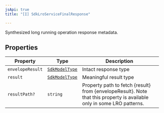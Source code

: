 ```yaml
---
jsApi: true
title: "[I] SdkLroServiceFinalResponse"

---
```

Synthesized long running operation response metadata.

## Properties

| Property | Type | Description |
| ------ | ------ | ------ |
| `envelopeResult` | [`SdkModelType`](SdkModelType.md) | Intact response type |
| `result` | [`SdkModelType`](SdkModelType.md) | Meaningful result type |
| `resultPath?` | `string` | Property path to fetch {result} from {envelopeResult}. Note that this property is available only in some LRO patterns. |

